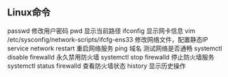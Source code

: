 ## Linux命令
passwd 修改用户密码
pwd 显示当前路径
ifconfig 显示网卡信息
vim /etc/sysconfig/network-scripts/ifcfg-ens33 修改网络文件，配置静态IP
service network restart 重启网络服务
ping 域名 测试网络是否通畅
systemctl disable firewalld 永久禁用防火墙
systemctl stop firewalld 停止防火墙服务
systemctl status firewalld 查看防火墙状态
history 显示历史操作
